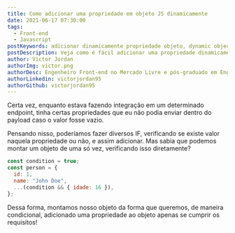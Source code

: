 ```yaml
---
title: Como adicionar uma propriedade em objeto JS dinamicamente
date: 2021-06-17 07:30:00
tags:
  - Front-end
  - Javascript
postKeywords: adicionar dinamicamente propriedade objeto, dynamic object, verificação objeto js, validar objeto, if object js, javascript, front-end
postDescription: Veja como é fácil adicionar uma propriedade dinamicamente em um objeto com Javascript, sem if!
author: Victor Jordan
authorImg: victor.png
authorDesc: Engenheiro Front-end no Mercado Livre e pós-graduado em Engenharia de Software pela PUC-MG e formado em Banco de Dados pela Fatec, apaixonado por usabilidade, performance e UX!
authorLinkedin: victorjordan95
authorGithub: victorjordan95
---
```


Certa vez, enquanto estava fazendo integração em um determinado endpoint, tinha certas propriedades que eu não podia enviar dentro do payload caso o valor fosse vazio.

Pensando nisso, poderíamos fazer diversos IF, verificando se existe valor naquela propriedade ou não, e assim adicionar.
Mas sabia que podemos montar um objeto de uma só vez, verificando isso diretamente?

<!-- more -->

```javascript
const condition = true;
const person = {
  id: 1,
  name: "John Doe",
  ...(condition && { idade: 16 }),
};
```

Dessa forma, montamos nosso objeto da forma que queremos, de maneira condicional, adicionado uma propriedade ao objeto apenas se cumprir os requisitos!
